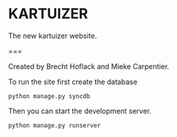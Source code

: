 # KARTUIZER

The new kartuizer website.

===

Created by Brecht Hoflack and Mieke Carpentier.

To run the site first create the database

  `python manage.py syncdb`

Then you can start the development server.

  `python manage.py runserver`